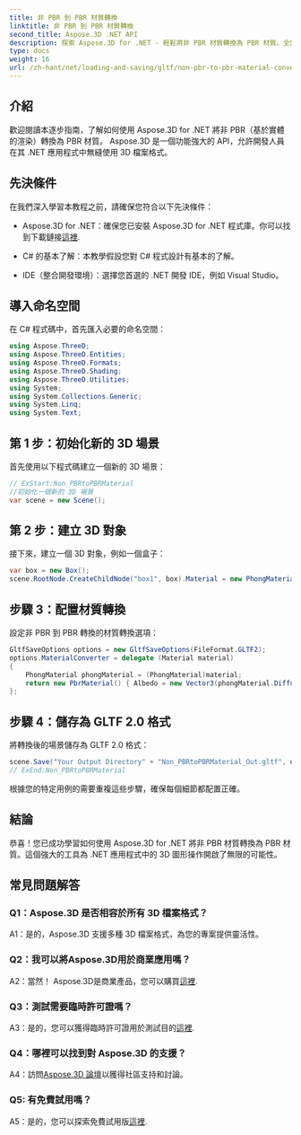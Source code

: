 ```yaml
---
title: 非 PBR 到 PBR 材質轉換
linktitle: 非 PBR 到 PBR 材質轉換
second_title: Aspose.3D .NET API
description: 探索 Aspose.3D for .NET - 輕鬆將非 PBR 材質轉換為 PBR 材質。全面的教程和強大的 API。
type: docs
weight: 16
url: /zh-hant/net/loading-and-saving/gltf/non-pbr-to-pbr-material-conversion/
---
```

## 介紹

歡迎閱讀本逐步指南，了解如何使用 Aspose.3D for .NET 將非 PBR（基於實體的渲染）轉換為 PBR 材質。 Aspose.3D 是一個功能強大的 API，允許開發人員在其 .NET 應用程式中無縫使用 3D 檔案格式。

## 先決條件

在我們深入學習本教程之前，請確保您符合以下先決條件：

-  Aspose.3D for .NET：確保您已安裝 Aspose.3D for .NET 程式庫。你可以找到下載鏈接[這裡](https://releases.aspose.com/3d/net/).

- C# 的基本了解：本教學假設您對 C# 程式設計有基本的了解。

- IDE（整合開發環境）：選擇您首選的 .NET 開發 IDE，例如 Visual Studio。

## 導入命名空間

在 C# 程式碼中，首先匯入必要的命名空間：

```csharp
using Aspose.ThreeD;
using Aspose.ThreeD.Entities;
using Aspose.ThreeD.Formats;
using Aspose.ThreeD.Shading;
using Aspose.ThreeD.Utilities;
using System;
using System.Collections.Generic;
using System.Linq;
using System.Text;
```

## 第 1 步：初始化新的 3D 場景

首先使用以下程式碼建立一個新的 3D 場景：

```csharp
// ExStart:Non_PBRtoPBRMaterial
//初始化一個新的 3D 場景
var scene = new Scene();
```

## 第 2 步：建立 3D 對象

接下來，建立一個 3D 對象，例如一個盒子：

```csharp
var box = new Box();
scene.RootNode.CreateChildNode("box1", box).Material = new PhongMaterial() { DiffuseColor = new Vector3(1, 0, 1) };
```

## 步驟 3：配置材質轉換

設定非 PBR 到 PBR 轉換的材質轉換選項：

```csharp
GltfSaveOptions options = new GltfSaveOptions(FileFormat.GLTF2);
options.MaterialConverter = delegate (Material material)
{
    PhongMaterial phongMaterial = (PhongMaterial)material;
    return new PbrMaterial() { Albedo = new Vector3(phongMaterial.DiffuseColor.x, phongMaterial.DiffuseColor.y, phongMaterial.DiffuseColor.z) };
};
```

## 步驟 4：儲存為 GLTF 2.0 格式

將轉換後的場景儲存為 GLTF 2.0 格式：

```csharp
scene.Save("Your Output Directory" + "Non_PBRtoPBRMaterial_Out.gltf", options);
// ExEnd:Non_PBRtoPBRMaterial
```

根據您的特定用例的需要重複這些步驟，確保每個細節都配置正確。

## 結論

恭喜！您已成功學習如何使用 Aspose.3D for .NET 將非 PBR 材質轉換為 PBR 材質。這個強大的工具為 .NET 應用程式中的 3D 圖形操作開啟了無限的可能性。

## 常見問題解答

### Q1：Aspose.3D 是否相容於所有 3D 檔案格式？

A1：是的，Aspose.3D 支援多種 3D 檔案格式，為您的專案提供靈活性。

### Q2：我可以將Aspose.3D用於商業應用嗎？

 A2：當然！ Aspose.3D是商業產品，您可以購買[這裡](https://purchase.aspose.com/buy).

### Q3：測試需要臨時許可證嗎？

 A3：是的，您可以獲得臨時許可證用於測試目的[這裡](https://purchase.aspose.com/temporary-license/).

### Q4：哪裡可以找到對 Aspose.3D 的支援？

 A4：訪問[Aspose.3D 論壇](https://forum.aspose.com/c/3d/18)以獲得社區支持和討論。

### Q5: 有免費試用嗎？

A5：是的，您可以探索免費試用版[這裡](https://releases.aspose.com/).